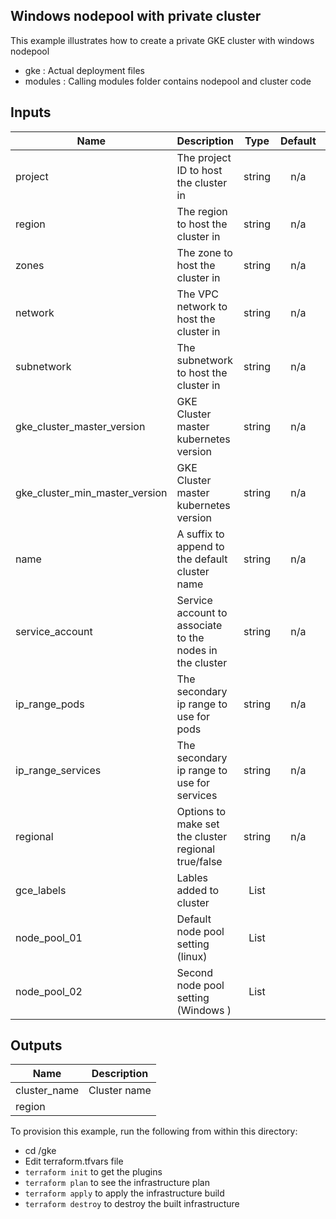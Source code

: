 ## Windows nodepool with private cluster

This example illustrates how to create a private GKE cluster with windows nodepool

- gke : Actual deployment files
- modules : Calling modules folder contains nodepool and cluster code



## Inputs

| Name | Description | Type | Default | Required |
|------|-------------|:----:|:-----:|:-----:|
| project| The project ID to host the cluster in | string | n/a | yes |
| region|The region to host the cluster in|string|n/a|yes| 
| zones| The zone to host the cluster in|string|n/a|yes| 
| network| The VPC network to host the cluster in|string|n/a|yes|
| subnetwork | The subnetwork to host the cluster in| string| n/a | yes |
| gke_cluster_master_version | GKE Cluster master kubernetes version | string | n/a | yes |
| gke_cluster_min_master_version | GKE Cluster master kubernetes version | string | n/a | yes |
| name | A suffix to append to the default cluster name | string | n/a | no |
| service\_account | Service account to associate to the nodes in the cluster | string | n/a | yes |
| ip\_range\_pods | The secondary ip range to use for pods | string | n/a | yes |
| ip\_range\_services | The secondary ip range to use for services | string | n/a | yes |
| regional | Options to make set the cluster regional true/false | string | n/a | yes |
| gce_labels | Lables added to cluster | List | | n/a | yes |
| node_pool_01 | Default node pool setting (linux) | List | | n/a | yes |
| node_pool_02 | Second node pool setting (Windows )| List | | n/a | yes |


## Outputs

| Name | Description |
|------|-------------|
| cluster\_name | Cluster name |
| region |  |


To provision this example, run the following from within this directory:
- cd /gke
- Edit terraform.tfvars file
- `terraform init` to get the plugins
- `terraform plan` to see the infrastructure plan
- `terraform apply` to apply the infrastructure build
- `terraform destroy` to destroy the built infrastructure
